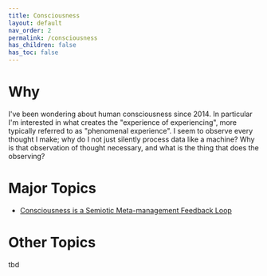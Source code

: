 ```yaml
---
title: Consciousness
layout: default
nav_order: 2
permalink: /consciousness
has_children: false
has_toc: false
---
```


# Why

I've been wondering about human consciousness since 2014. In particular I'm interested in what creates the "experience of experiencing", more typically referred to as "phenomenal experience". I seem to observe every thought I make; why do I not just silently process data like a machine? Why is that observation of thought necessary, and what is the thing that does the observing?

# Major Topics

* [Consciousness is a Semiotic Meta-management Feedback Loop](https://github.com/toaomalkster/conscious-calculator/wiki/Consciousness-is-a-Semiotic-Meta-management-Feedback-Loop)


# Other Topics

tbd
